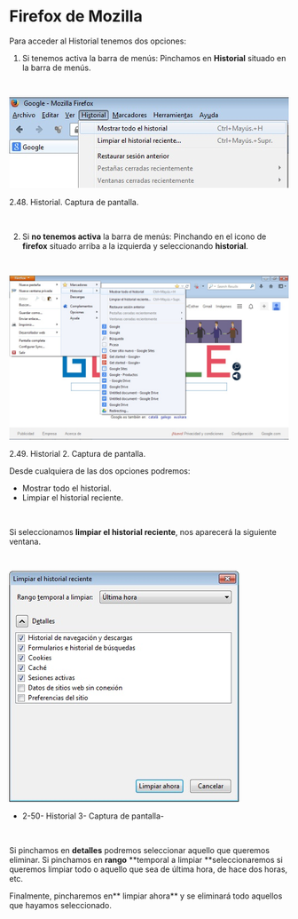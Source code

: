 
# Firefox de Mozilla

Para acceder al Historial tenemos dos opciones:

1. Si tenemos activa la barra de menús: Pinchamos en **Historial** situado en la barra de menús.

 


![](img/historial_firefox.jpg)

 2.48. Historial. Captura de pantalla.

 

2. Si **no tenemos activa** la barra de menús: Pinchando en el icono de **firefox** situado arriba a la izquierda y seleccionando **historial**.

 


![](img/firefox_historial.jpg)

 2.49. Historial 2. Captura de pantalla.

Desde cualquiera de las dos opciones podremos:

- Mostrar todo el historial.
- Limpiar el historial reciente.

 

Si seleccionamos **limpiar el historial reciente**, nos aparecerá la siguiente ventana.

 


![](img/borrar_historial.jpg)

- 2-50- Historial 3- Captura de pantalla-

 

Si pinchamos en **detalles** podremos seleccionar aquello que queremos eliminar. Si pinchamos en **rango** **temporal a limpiar **seleccionaremos si queremos limpiar todo o aquello que sea de última hora, de hace dos horas, etc.

Finalmente, pincharemos en** limpiar ahora** y se eliminará todo aquellos que hayamos seleccionado.

 

